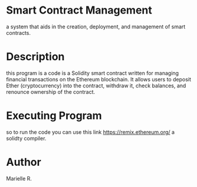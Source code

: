 # Smart Contract Management 
a system that aids in the creation, deployment, and management of smart contracts. 
# Description
this program is a code is a Solidity smart contract written for managing financial transactions on the Ethereum blockchain. It allows users to deposit Ether (cryptocurrency) into the contract, withdraw it, check balances, and renounce ownership of the contract.
# Executing Program
so to run the code you can use this link https://remix.ethereum.org/ a solidty compiler.
# Author
Marielle R.
